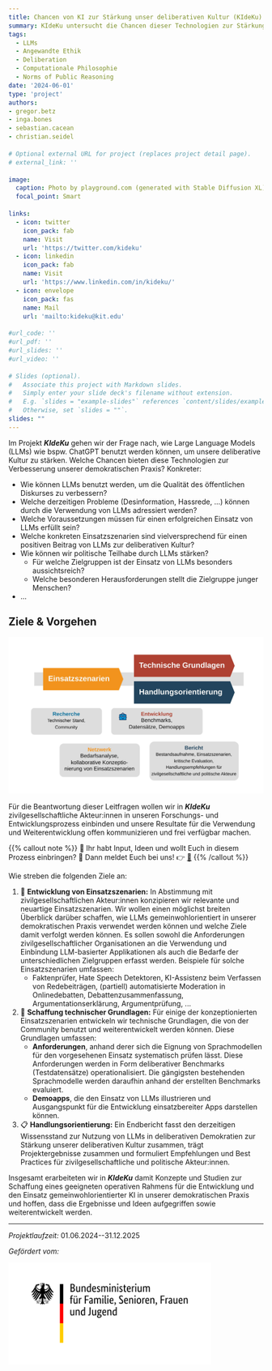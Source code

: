 ```yaml
---
title: Chancen von KI zur Stärkung unser deliberativen Kultur (KIdeKu)
summary: KIdeKu untersucht die Chancen dieser Technologien zur Stärkung unserer deliberativen Kultur, und insbesondere zur Steigerung der Teilhabe an zivilgesellschaftlichen und politischen Debatten.
tags:
  - LLMs
  - Angewandte Ethik
  - Deliberation
  - Computationale Philosophie
  - Norms of Public Reasoning
date: '2024-06-01'
type: 'project'
authors:
- gregor.betz
- inga.bones
- sebastian.cacean
- christian.seidel

# Optional external URL for project (replaces project detail page).
# external_link: ''

image:
  caption: Photo by playground.com (generated with Stable Diffusion XL)
  focal_point: Smart

links:
  - icon: twitter
    icon_pack: fab
    name: Visit
    url: 'https://twitter.com/kideku'
  - icon: linkedin
    icon_pack: fab
    name: Visit
    url: 'https://www.linkedin.com/in/kideku/'
  - icon: envelope
    icon_pack: fas
    name: Mail
    url: 'mailto:kideku@kit.edu'

#url_code: ''
#url_pdf: ''
#url_slides: ''
#url_video: ''

# Slides (optional).
#   Associate this project with Markdown slides.
#   Simply enter your slide deck's filename without extension.
#   E.g. `slides = "example-slides"` references `content/slides/example-slides.md`.
#   Otherwise, set `slides = ""`.
slides: ""
---
```


Im Projekt **_KIdeKu_** gehen wir der Frage nach, wie Large Language Models (LLMs) wie bspw. ChatGPT benutzt werden können, um unsere deliberative Kultur zu stärken. Welche Chancen bieten diese Technologien zur Verbesserung unserer demokratischen Praxis? Konkreter:

+ Wie können LLMs benutzt werden, um die Qualität des öffentlichen Diskurses zu verbessern? 
+ Welche derzeitigen Probleme (Desinformation, Hassrede, ...) können durch die Verwendung von LLMs adressiert werden? 
+ Welche Voraussetzungen müssen für einen erfolgreichen Einsatz von LLMs erfüllt sein? 
+ Welche konkreten Einsatzszenarien sind vielversprechend für einen positiven Beitrag von LLMs zur deliberativen Kultur? 
+ Wie können wir politische Teilhabe durch LLMs stärken?
  + Für welche Zielgruppen ist der Einsatz von LLMs besonders aussichtsreich? 
  + Welche besonderen Herausforderungen stellt die Zielgruppe junger Menschen? 
+ ...

<!-- Ziele -->
## Ziele & Vorgehen

![Vorgehen in KIdeKu](kideku_ziele_ablauf.jpg)

Für die Beantwortung dieser Leitfragen wollen wir in **_KIdeKu_** zivilgesellschaftliche Akteur:innen in unseren Forschungs- und Entwicklungsprozess einbinden und unsere Resultate für die Verwendung und Weiterentwicklung offen kommunizieren und frei verfügbar machen. 


{{% callout note %}}
🙋 Ihr habt Input, Ideen und wollt Euch in diesem Prozess einbringen? 👏 Dann meldet Euch bei uns! 👉 [📧](mailto:kideku.kit.edu)
{{% /callout %}}

Wie streben die folgenden Ziele an: 

1. 👥 **Entwicklung von Einsatzszenarien:** In Abstimmung mit zivilgesellschaftlichen Akteur:innen konzipieren wir relevante und neuartige Einsatzszenarien. Wir wollen einen möglichst breiten Überblick darüber schaffen, wie LLMs gemeinwohlorientiert in unserer demokratischen Praxis verwendet werden können und welche Ziele damit verfolgt werden können. Es sollen sowohl die Anforderungen zivilgesellschaftlicher Organisationen an die Verwendung und Einbindung LLM-basierter Applikationen als auch die Bedarfe der unterschiedlichen Zielgruppen erfasst werden. Beispiele für solche Einsatzszenarien umfassen:
   + Faktenprüfer, Hate Speech Detektoren, KI-Assistenz beim Verfassen von Redebeiträgen, (partiell) automatisierte Moderation in Onlinedebatten, Debattenzusammenfassung, Argumentationserklärung, Argumentprüfung, ... 
2. 🤖 **Schaffung technischer Grundlagen:** Für einige der konzeptionierten Einsatzszenarien entwickeln wir technische Grundlagen, die von der Community benutzt und weiterentwickelt werden können. Diese Grundlagen umfassen:
   + **Anforderungen**, anhand derer sich die Eignung von Sprachmodellen für den vorgesehenen Einsatz systematisch prüfen lässt. Diese Anforderungen werden in Form deliberativer Benchmarks (Testdatensätze) operationalisiert. Die gängigsten bestehenden Sprachmodelle werden daraufhin anhand der erstellten Benchmarks evaluiert.
   + **Demoapps**, die den Einsatz von LLMs illustrieren und Ausgangspunkt für die Entwicklung einsatzbereiter Apps darstellen können. 
3. 📋 **Handlungsorientierung:** Ein Endbericht fasst den derzeitigen Wissensstand zur Nutzung von LLMs in deliberativen Demokratien zur Stärkung unserer deliberativen Kultur zusammen, trägt Projektergebnisse zusammen und formuliert Empfehlungen und Best Practices für zivilgesellschaftliche und politische Akteur:innen.


Insgesamt erarbeiteten wir in **_KIdeKu_** damit Konzepte und Studien zur Schaffung eines geeigneten operativen Rahmens für die Entwicklung und den Einsatz gemeinwohlorientierter KI in unserer demokratischen Praxis und hoffen, dass die Ergebnisse und Ideen aufgegriffen sowie weiterentwickelt werden. 

---
*Projektlaufzeit:* 01.06.2024--31.12.2025

*Gefördert vom:*
<!-- ![Logo BMFSFJ](BMFSFJ_Logo.svg) -->
<img align="left" width="400" src="BMFSFJ_Logo.svg">